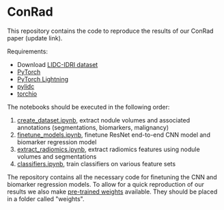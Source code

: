 # ConRad
This repository contains the code to reproduce the results of our ConRad paper (update link).

Requirements:
* Download [LIDC-IDRI dataset](https://wiki.cancerimagingarchive.net/pages/viewpage.action?pageId=1966254)
* [PyTorch](https://pytorch.org)
* [PyTorch Lightning](https://pylidc.github.io)
* [pylidc](https://pylidc.github.io)
* [torchio](https://torchio.readthedocs.io)


The notebooks should be executed in the following order:
1. [create_dataset.ipynb](create_dataset.ipynb), extract nodule volumes and associated annotations (segmentations, biomarkers, malignancy)
2. [finetune_models.ipynb](finetune_models.ipynb), finetune ResNet end-to-end CNN model and biomarker regression model
3. [extract_radiomics.ipynb](extract_radiomics.ipnb), extract radiomics features using nodule volumes and segmentations
4. [classifiers.ipynb](classifiers.ipynb), train classifiers on various feature sets

The repository contains all the necessary code for finetuning the CNN and biomarker regression models. To allow for a quick reproduction of our results we also make [pre-trained weights](https://drive.google.com/file/d/1x2ctl62Duo2w8rMV7b-hQrDxt6rGchic/view?usp=share_link) available. They should be placed in a folder called "weights".
